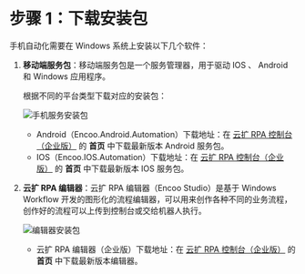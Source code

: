 # 步骤 1：下载安装包

手机自动化需要在 Windows 系统上安装以下几个软件：

1. **移动端服务包**：移动端服务包是一个服务管理器，用于驱动 IOS 、 Android 和 Windows 应用程序。

    根据不同的平台类型下载对应的安装包：

    ![手机服务安装包](https://docimages.blob.core.chinacloudapi.cn/images/Studio/mobilepackage20210617.png)

    - Android（Encoo.Android.Automation）下载地址：在 [云扩 RPA 控制台（企业版）](https://console.encoo.com/) 的 **首页** 中下载最新版本 Android 服务包。
    - IOS（Encoo.IOS.Automation）下载地址：在 [云扩 RPA 控制台（企业版）](https://console.encoo.com/) 的 **首页** 中下载最新版本 IOS 服务包。

2. **云扩 RPA 编辑器**：云扩 RPA 编辑器（Encoo Studio）是基于 Windows Workflow 开发的图形化的流程编辑器，可以用来创作各种不同的业务流程，创作好的流程可以上传到控制台或交给机器人执行。

    ![编辑器安装包](https://docimages.blob.core.chinacloudapi.cn/images/Studio/studiopackage20210617.png)

    - 云扩 RPA 编辑器（企业版）下载地址：在 [云扩 RPA 控制台（企业版）](https://console.encoo.com/) 的 **首页** 中下载最新版本编辑器。
